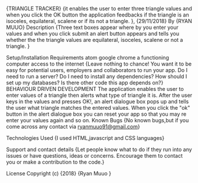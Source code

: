 {TRIANGLE TRACKER}
{it enables the user to enter three triangle values and when you click the OK button the application feedbacks if the triangle is an isoceles, equilateral, scalene or if its not a triangle. }, {29/11/2018}
By {RYAN MUUO}
Description
{Three text boxes appear where by you enter your values and when you click submit an alert button appears and tells you whether the the triangle values are equilateral, isoceles, scalene or not a triangle. }

Setup/Installation Requirements
atom
google chrome
a functioning computer
access to the internet {Leave nothing to chance! You want it to be easy for potential users, employers and collaborators to run your app. Do I need to run a server? Do I need to install any dependencies? How should I set up my databases? Is there other code this app depends on?}
BEHAVIOUR DRIVEN DEVELOPMENT
The application enables the user to enter values of a triangle then alerts what type of triangle it is.
After the user keys in the values and presses OK!, an alert dialogue box pops up and tells the user what triangle matches the entered values.
When you click the "ok" button in the alert dialogue box you can reset your app so that you may re enter your values again and so on.
Known Bugs
{No known bugs,but if you come across any contact via ryanmuuo91@gmail.com}

Technologies Used
{I used HTML,javascript and CSS languages}

Support and contact details
{Let people know what to do if they run into any issues or have questions, ideas or concerns. Encourage them to contact you or make a contribution to the code.}

License
Copyright (c) {2018} {Ryan Muuo }

